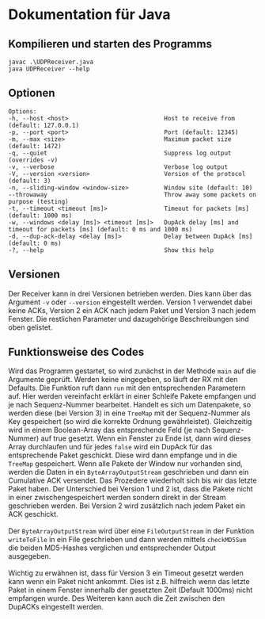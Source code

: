 # Dokumentation für Java

## Kompilieren und starten des Programms

    javac .\UDPReceiver.java
    java UDPReceiver --help

## Optionen

    Options:
    -h, --host <host>                           Host to receive from (default: 127.0.0.1)
    -p, --port <port>                           Port (default: 12345)
    -m, --max <size>                            Maximum packet size (default: 1472)
    -q, --quiet                                 Suppress log output (overrides -v)
    -v, --verbose                               Verbose log output
    -V, --version <version>                     Version of the protocol (default: 3)
    -n, --sliding-window <window-size>          Window site (default: 10)
    --throwaway                                 Throw away some packets on purpose (testing)
    -t, --timeout <timeout [ms]>                Timeout for packets [ms] (default: 1000 ms)
    -w, --windows <delay [ms]> <timeout [ms]>   DupAck delay [ms] and timeout for packets [ms] (default: 0 ms and 1000 ms)
    -d, --dup-ack-delay <delay [ms]>            Delay between DupAck [ms] (default: 0 ms)
    -?, --help                                  Show this help

## Versionen

Der Receiver kann in drei Versionen betrieben werden. Dies kann über das Argument `-v` oder `--version` eingestellt werden. Version 1 verwendet dabei keine ACKs, Version 2 ein ACK nach jedem Paket und Version 3 nach jedem Fenster. Die restlichen Parameter und dazugehörige Beschreibungen sind oben gelistet.

## Funktionsweise des Codes

Wird das Programm gestartet, so wird zunächst in der Methode `main` auf die Argumente geprüft. Werden keine eingegeben, so läuft der RX mit den Defaults. Die Funktion ruft dann `run` mit den entsprechenden Parametern auf. Hier werden vereinfacht erklärt in einer Schleife Pakete empfangen und je nach Sequenz-Nummer bearbeitet. Handelt es sich um Datenpakete, so werden diese (bei Version 3) in eine `TreeMap` mit der Sequenz-Nummer als Key gespeichert (so wird die korrekte Ordnung gewährleistet). Gleichzeitig wird in einem Boolean-Array das entsprechende Feld (je nach Sequenz-Nummer) auf true gesetzt. Wenn ein Fenster zu Ende ist, dann wird dieses Array durchlaufen und für jedes `false` wird ein DupAck für das entsprechende Paket geschickt. Diese wird dann empfange und in die `TreeMap` gespeichert. Wenn alle Pakete der Window nur vorhanden sind, werden die Daten in ein `ByteArrayOutputStream` geschrieben und dann ein Cumulative ACK versendet. Das Prozedere wiederholt sich bis wir das letzte Paket haben. Der Unterschied bei Version 1 und 2 ist, dass die Pakete nicht in einer zwischengespeichert werden sondern direkt in der Stream geschrieben werden. Bei Version 2 wird zusätzlich nach jedem Paket ein ACK geschickt.\
\
Der `ByteArrayOutputStream` wird über eine `FileOutputStream` in der Funktion `writeToFile` in ein File geschrieben und dann werden mittels `checkMD5Sum` die beiden MD5-Hashes verglichen und entsprechender Output ausgegeben.\
\
Wichtig zu erwähnen ist, dass für Version 3 ein Timeout gesetzt werden kann wenn ein Paket nicht ankommt. Dies ist z.B. hilfreich wenn das letzte Paket in einem Fenster innerhalb der gesetzten Zeit (Default 1000ms) nicht empfangen wurde. Des Weiteren kann auch die Zeit zwischen den DupACKs eingestellt werden.
